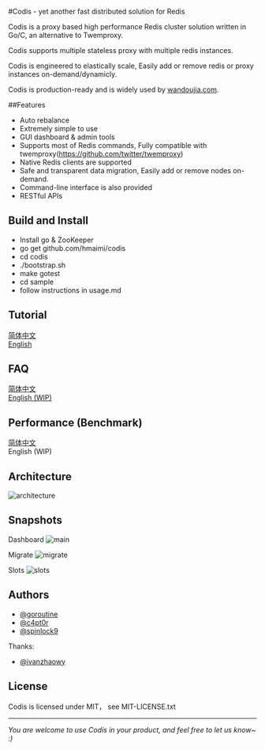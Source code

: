 #Codis - yet another fast distributed solution for Redis

Codis is a proxy based high performance Redis cluster solution written in Go/C, an alternative to Twemproxy.

Codis supports multiple stateless proxy with multiple redis instances.

Codis is engineered to elastically scale, Easily add or remove redis or proxy instances on-demand/dynamicly.

Codis is production-ready and is widely used by [wandoujia.com](http://wandoujia.com).

##Features
* Auto rebalance
* Extremely simple to use 
* GUI dashboard & admin tools 
* Supports most of Redis commands, Fully compatible with twemproxy(https://github.com/twitter/twemproxy)
* Native Redis clients are supported
* Safe and transparent data migration, Easily add or remove nodes on-demand.
* Command-line interface is also provided
* RESTful APIs

## Build and Install

* Install go & ZooKeeper
* go get github.com/hmaimi/codis
* cd codis
* ./bootstrap.sh
* make gotest
* cd sample
* follow instructions in usage.md

## Tutorial

[简体中文](https://github.com/hmaimi/codis/blob/master/doc/tutorial_zh.md)  
[English](https://github.com/hmaimi/codis/blob/master/doc/tutorial_en.md)

## FAQ

[简体中文](https://github.com/hmaimi/codis/blob/master/doc/FAQ_zh.md)  
[English (WIP) ](https://github.com/hmaimi/codis/blob/master/doc/FAQ_en.md)

## Performance (Benchmark)

[简体中文](https://github.com/hmaimi/codis/blob/master/doc/benchmark_zh.md)  
English (WIP)

## Architecture

![architecture](doc/pictures/architecture.png)

## Snapshots

Dashboard
![main](doc/pictures/snapshot.png)

Migrate
![migrate](doc/pictures/snapshot_migrate.png)

Slots
![slots](doc/pictures/slots.png)

## Authors

* [@goroutine](https://github.com/ngaut)
* [@c4pt0r](https://github.com/c4pt0r)
* [@spinlock9](https://github.com/spinlock)

Thanks:

* [@ivanzhaowy](https://github.com/ivanzhaowy)

## License

Codis is licensed under MIT， see MIT-LICENSE.txt

-------------
*You are welcome to use Codis in your product, and feel free to let us know~ :)*
